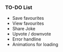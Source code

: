 ### TO-DO List
 - Save favourites
 - View favourites
 - Share Joke
 - Upvote / downvote
 - Error handline
 - Animations for loading

